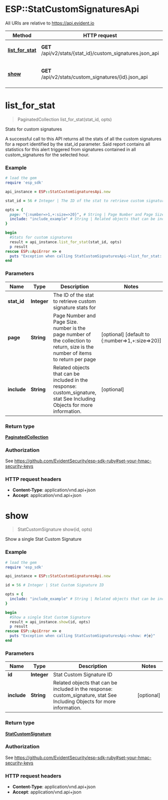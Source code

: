 # ESP::StatCustomSignaturesApi

All URIs are relative to https://api.evident.io

Method | HTTP request | Description
------------- | ------------- | -------------
[**list_for_stat**](StatCustomSignaturesApi.md#list_for_stat) | **GET** /api/v2/stats/{stat_id}/custom_signatures.json_api | Stats for custom signatures
[**show**](StatCustomSignaturesApi.md#show) | **GET** /api/v2/stats/custom_signatures/{id}.json_api | Show a single Stat Custom Signature


# **list_for_stat**
> PaginatedCollection list_for_stat(stat_id, opts)

Stats for custom signatures

A successful call to this API returns all the stats of all the custom signatures for a report identified by the stat_id parameter. Said report contains all statistics for this alert triggered from signatures contained in all custom_signatures for the selected hour.

### Example
```ruby
# load the gem
require 'esp_sdk'

api_instance = ESP::StatCustomSignaturesApi.new

stat_id = 56 # Integer | The ID of the stat to retrieve custom signature stats for

opts = { 
  page: "{:number=>1,+:size=>20}", # String | Page Number and Page Size.  number is the page number of the collection to return, size is the number of items to return per page
  include: "include_example" # String | Related objects that can be included in the response:  custom_signature, stat See Including Objects for more information.
}

begin
  #Stats for custom signatures
  result = api_instance.list_for_stat(stat_id, opts)
  p result
rescue ESP::ApiError => e
  puts "Exception when calling StatCustomSignaturesApi->list_for_stat: #{e}"
end
```

### Parameters

Name | Type | Description  | Notes
------------- | ------------- | ------------- | -------------
 **stat_id** | **Integer**| The ID of the stat to retrieve custom signature stats for | 
 **page** | **String**| Page Number and Page Size.  number is the page number of the collection to return, size is the number of items to return per page | [optional] [default to {:number&#x3D;&gt;1,+:size&#x3D;&gt;20}]
 **include** | **String**| Related objects that can be included in the response:  custom_signature, stat See Including Objects for more information. | [optional] 

### Return type

[**PaginatedCollection**](PaginatedCollection.md)

### Authorization

See https://github.com/EvidentSecurity/esp-sdk-ruby#set-your-hmac-security-keys

### HTTP request headers

 - **Content-Type**: application/vnd.api+json
 - **Accept**: application/vnd.api+json



# **show**
> StatCustomSignature show(id, opts)

Show a single Stat Custom Signature



### Example
```ruby
# load the gem
require 'esp_sdk'

api_instance = ESP::StatCustomSignaturesApi.new

id = 56 # Integer | Stat Custom Signature ID

opts = { 
  include: "include_example" # String | Related objects that can be included in the response:  custom_signature, stat See Including Objects for more information.
}

begin
  #Show a single Stat Custom Signature
  result = api_instance.show(id, opts)
  p result
rescue ESP::ApiError => e
  puts "Exception when calling StatCustomSignaturesApi->show: #{e}"
end
```

### Parameters

Name | Type | Description  | Notes
------------- | ------------- | ------------- | -------------
 **id** | **Integer**| Stat Custom Signature ID | 
 **include** | **String**| Related objects that can be included in the response:  custom_signature, stat See Including Objects for more information. | [optional] 

### Return type

[**StatCustomSignature**](StatCustomSignature.md)

### Authorization

See https://github.com/EvidentSecurity/esp-sdk-ruby#set-your-hmac-security-keys

### HTTP request headers

 - **Content-Type**: application/vnd.api+json
 - **Accept**: application/vnd.api+json



